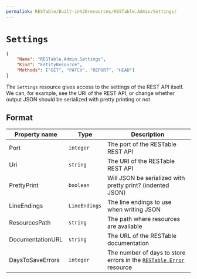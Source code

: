 ```yaml
---
permalink: RESTable/Built-in%20resources/RESTable.Admin/Settings/
---
```


# `Settings`

```json
{
    "Name": "RESTable.Admin.Settings",
    "Kind": "EntityResource",
    "Methods": ["GET", "PATCH", "REPORT", "HEAD"]
}
```

The `Settings` resource gives access to the settings of the REST API itself. We can, for example, see the URI of the REST API, or change whether output JSON should be serialized with pretty printing or not.

## Format

Property name    | Type          | Description
---------------- | ------------- | -----------------------------------------------------------------------------
Port             | `integer`     | The port of the RESTable REST API
Uri              | `string`      | The URI of the RESTable REST API
PrettyPrint      | `boolean`     | Will JSON be serialized with pretty print? (indented JSON)
LineEndings      | `LineEndings` | The line endings to use when writing JSON
ResourcesPath    | `string`      | The path where resources are available
DocumentationURL | `string`      | The URL of the RESTable documentation
DaysToSaveErrors | `integer`     | The number of days to store errors in the [`RESTable.Error`](../Error) resource
